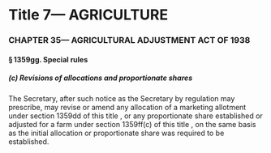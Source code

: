 
# Title 7— AGRICULTURE
### CHAPTER 35— AGRICULTURAL ADJUSTMENT ACT OF 1938
#### § 1359gg. Special rules
##### (c) Revisions of allocations and proportionate shares

The Secretary, after such notice as the Secretary by regulation may prescribe, may revise or amend any allocation of a marketing allotment under section 1359dd of this title , or any proportionate share established or adjusted for a farm under section 1359ff(c) of this title , on the same basis as the initial allocation or proportionate share was required to be established.
